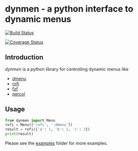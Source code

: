# dynmen - a python interface to dynamic menus

[![Build Status](https://travis-ci.org/frostidaho/dynmen.svg?branch=develop)](https://travis-ci.org/frostidaho/dynmen)

[![Coverage Status](https://coveralls.io/repos/github/frostidaho/dynmen/badge.svg?branch=develop)](https://coveralls.io/github/frostidaho/dynmen?branch=develop)

## Introduction
*dynmen* is a python library for controlling dynamic menus like
* [dmenu](http://tools.suckless.org/dmenu/)
* [rofi](https://github.com/DaveDavenport/rofi)
* [fzf](https://github.com/junegunn/fzf)
* [percol](https://github.com/mooz/percol)

## Usage

```python
from dynmen import Menu
rofi = Menu(['rofi', '-dmenu'])
result = rofi({'a': 1, 'b': 2, 'c': 3})
print(result)
```

Please see the [examples](examples/) folder for more examples.

